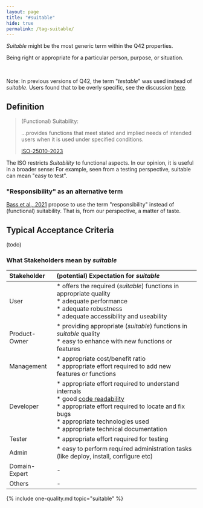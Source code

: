 ```yaml
---
layout: page
title: "#suitable"
hide: true
permalink: /tag-suitable/
---
```


_Suitable_ might be the most generic term within the Q42 properties.

<div class="arc42-help" markdown="1">

Being right or appropriate for a particular person, purpose, or situation.
</div><br>

Note: In previous versions of Q42, the term "_testable_" was used instead of _suitable_.
Users found that to be overly specific, see the discussion [here](https://github.com/arc42/quality.arc42.org-site/issues/90).


## Definition

>(Functional) Suitability:
>
>...provides functions that meet stated and implied needs of intended users when it is used under specified conditions.
>
>[ISO-25010-2023](/references/#iso-25010-2023)

The ISO restricts _Suitability_ to functional aspects. 
In our opinion, it is useful in a broader sense: For example, seen from a testing perspective, suitable can mean "easy to test". 

### "Responsibility" as an alternative term

[Bass et al., 2021](/references/#bass2021software) propose to use the term "responsibility" instead of (functional) suitability.
That is, from our perspective, a matter of taste.

## Typical Acceptance Criteria

(todo)

### What Stakeholders mean by _suitable_ 


| Stakeholder | (potential) Expectation for _suitable_ |
|:--- |:--- |
| User |* offers the required (_suitable_) functions in appropriate quality<br>* adequate performance<br>* adequate robustness<br>* adequate accessibility and useability|
| Product-Owner |* providing appropriate (_suitable_) functions in _suitable_ quality<br>* easy to enhance with new functions or features<br> |
| Management |* appropriate cost/benefit ratio<br>* appropriate effort required to add new features or functions  |
| Developer |* appropriate effort required to understand internals<br>* good [code readability](/qualities/code-readability)<br>* appropriate effort required to locate and fix bugs<br>* appropriate technologies used<br>* appropriate technical documentation  |
| Tester |* appropriate effort required for testing |
| Admin |* easy to perform required administration tasks (like deploy, install, configure etc)  |
| Domain-Expert | - |
| Others | -   |



<!-- include all qualities associated with this tag -->
{% include one-quality.md topic="suitable"  %}
